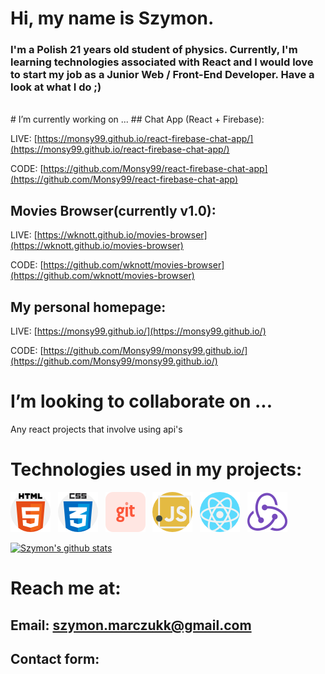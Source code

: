 # Hi, my name is Szymon.

### I'm a Polish 21 years old student of physics. Currently, I'm learning technologies associated with React and I would love to start my job as a Junior Web / Front-End Developer. Have a look at what I do ;)
<br/>
# I’m currently working on ...
## Chat App (React + Firebase):

LIVE: [https://monsy99.github.io/react-firebase-chat-app/](https://monsy99.github.io/react-firebase-chat-app/)

CODE: [https://github.com/Monsy99/react-firebase-chat-app](https://github.com/Monsy99/react-firebase-chat-app)

## Movies Browser(currently v1.0):

LIVE: [https://wknott.github.io/movies-browser](https://wknott.github.io/movies-browser)

CODE: [https://github.com/wknott/movies-browser](https://github.com/wknott/movies-browser)

## My personal homepage:

LIVE: [https://monsy99.github.io/](https://monsy99.github.io/)

CODE: [https://github.com/Monsy99/monsy99.github.io/](https://github.com/Monsy99/monsy99.github.io/)

# I’m looking to collaborate on ...

Any react projects that involve using api's 
<br/>

# Technologies used in my projects:

![HTML](./img/html.png)&nbsp;&nbsp;
![CSS](./img/css.png)&nbsp;&nbsp;
![git](./img/git.png)&nbsp;&nbsp;
![JavaScript](./img/javascript.png)&nbsp;&nbsp;
![React](./img/react.png)&nbsp;&nbsp;
![Redux](./img/redux.png)&nbsp;&nbsp;

[![Szymon's github stats](https://github-readme-stats.vercel.app/api?username=Monsy99&count_private=true)](https://github.com/anuraghazra/github-readme-stats)

# Reach me at:
## Email: szymon.marczukk@gmail.com
## Contact form:

